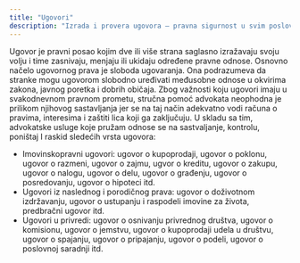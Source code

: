 ```yaml
---
title: "Ugovori"
description: "Izrada i provera ugovora – pravna sigurnost u svim poslovima."
---
```


Ugovor je pravni posao kojim dve ili više strana saglasno izražavaju svoju volju i time zasnivaju, menjaju ili ukidaju određene pravne odnose. Osnovno načelo ugovornog prava je sloboda ugovaranja. Ona podrazumeva da stranke mogu ugovorom slobodno uređivati međusobne odnose u okvirima zakona, javnog poretka i dobrih običaja. Zbog važnosti koju ugovori imaju u svakodnevnom pravnom prometu, stručna pomoć advokata neophodna je prilikom njihovog sastavljanja jer se na taj način adekvatno vodi računa o pravima, interesima i zaštiti lica koji ga zaključuju. U skladu sa tim, advokatske usluge koje pružam odnose se na sastvaljanje, kontrolu, poništaj I raskid sledećih vrsta ugovora:

- Imovinskopravni ugovori: ugovor o kupoprodaji, ugovor o poklonu, ugovor o razmeni, ugovor o zajmu, ugvor o kreditu, ugovor o zakupu, ugovor o nalogu, ugovor o delu, ugovor o građenju, ugovor o posredovanju, ugovor o hipoteci itd.
- Ugovori iz naslednog i porodičnog prava: ugovor o doživotnom izdržavanju, ugovor o ustupanju i raspodeli imovine za života, predbračni ugovor itd.
- Ugovori u privredi: ugovor o osnivanju privrednog društva, ugovor o komisionu, ugovor o jemstvu, ugovor o kupoprodaji udela u društvu, ugovor o spajanju, ugovor o pripajanju, ugovor o podeli, ugovor o poslovnoj saradnji itd.
